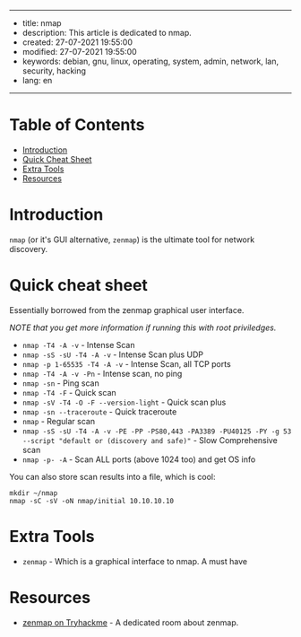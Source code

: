 -----

* title: nmap
* description: This article is dedicated to nmap.
* created: 27-07-2021 19:55:00
* modified: 27-07-2021 19:55:00
* keywords: debian, gnu, linux, operating, system, admin, network, lan, security, hacking
* lang: en

-----

# Table of Contents

* [Introduction](#introduction)
* [Quick Cheat Sheet](#quick-cheat-sheet)
* [Extra Tools](#extra-tools)
* [Resources](#resources)

# Introduction

`nmap` (or it's GUI alternative, `zenmap`) is the ultimate tool for network discovery.

# Quick cheat sheet

Essentially borrowed from the zenmap graphical user interface.

*NOTE that you get more information if running this with root priviledges.*

* `nmap -T4 -A -v` - Intense Scan
* `nmap -sS -sU -T4 -A -v` - Intense Scan plus UDP
* `nmap -p 1-65535 -T4 -A -v` - Intense Scan, all TCP ports
* `nmap -T4 -A -v -Pn` - Intense scan, no ping
* `nmap -sn` - Ping scan
* `nmap -T4 -F` - Quick scan
* `nmap -sV -T4 -O -F --version-light` - Quick scan plus
* `nmap -sn --traceroute` - Quick traceroute
* `nmap` - Regular scan
* `nmap -sS -sU -T4 -A -v -PE -PP -PS80,443 -PA3389 -PU40125 -PY -g 53 --script "default or (discovery and safe)"` - Slow Comprehensive scan
* `nmap -p- -A` - Scan ALL ports (above 1024 too) and get OS info

You can also store scan results into a file, which is cool:

````commandline
mkdir ~/nmap
nmap -sC -sV -oN nmap/initial 10.10.10.10
````



# Extra Tools

* `zenmap` - Which is a graphical interface to nmap. A must have

# Resources

* [zenmap on Tryhackme](https://tryhackme.com/room/furthernmap) - A dedicated room about zenmap.
